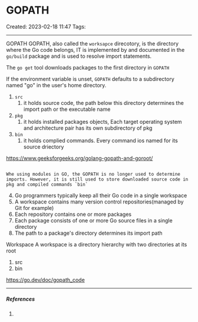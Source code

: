 # GOPATH
Created: 2023-02-18 11:47
Tags: 
____

GOPATH
GOPATH, also called the `worksapce` direcotory, is the directory where the Go code belongs, IT is implemented by and documented in the `go/build` package and is used to resolve import statements.

The `go get` tool downloads packages to the first directory in `GOPATH`

If the environment variable is unset, `GOPATH` defaults to a subdirectory named "go" in the user's home directory.


1. `src`
	1. it holds source code, the path below this directory determines the import path or the executable name
2. `pkg`
	1. it holds installed packages objects, Each target operating system and architecture pair has its own subdirectory of pkg
3. `bin`
	1. it holds complied commands. Every command ios named for its source driectory

https://www.geeksforgeeks.org/golang-gopath-and-goroot/

```ad-note

Whe using modules in GO, the GOPATH is no longer used to determine imports. However, it is still used to store downloaded source code in pkg and compiled commands `bin`
```


4. Go programmers typically keep all their Go code in a single workspace
5. A workspace contains many version control repositories(managed by Git for example)
6. Each repository contains one or more packages
7. Each package consists of one or more Go source files in a single directory
8. The path to a package's directory determines its import path

Workspace
A workspace is a directory hierarchy with two directories at its root
1. src
2. bin

https://go.dev/doc/gopath_code
_____
##### References
1.

